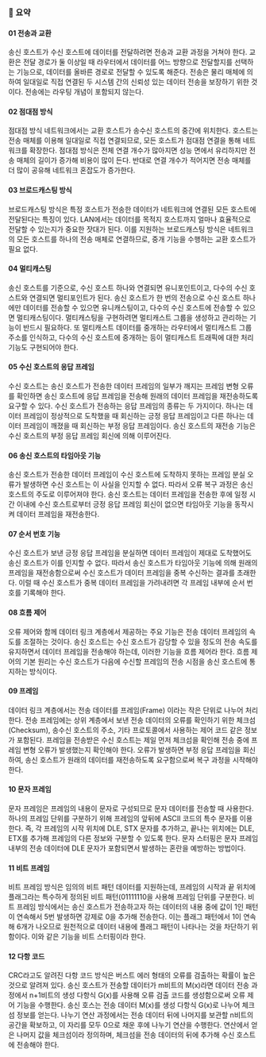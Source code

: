 ### 🔆 요약

#### 01 전송과 교환
송신 호스트가 수신 호스트에 데이터를 전달하려면 전송과 교환 과정을 거쳐야 한다. 교환은 전달 경로가 둘 이상일 때 라우터에서 데이터를 어느 방향으로 전달할지를 선택하는 기능으로, 데이터를 올바른 경로로 전달할 수 있도록
해준다. 전송은 물리 매체에 의하여 일대일로 직접 연결된 두 시스템 간의 신뢰성 있는 데이터 전송을 보장하기 위한 것이다. 전송에는 라우팅 개념이 포함되지 않는다.

#### 02 점대점 방식
점대점 방식 네트워크에서는 교환 호스트가 송수신 호스트의 중간에 위치한다. 호스트는 전송 매체를 이용해 일대일로 직접 연결되므로, 모든 호스트가 점대점 연결을 통해 네트워크를 확장한다. 점대점 방식은 전체 연결 개수가 많아지면
성능 면에서 유리하지만 전송 매체의 길이가 증가해 비용이 많이 든다. 반대로 연결 개수가 적어지면 전송 매체를 더 많이 공유해 네트워크 혼잡도가 증가한다.

#### 03 브로드캐스팅 방식
브로드캐스팅 방식은 특정 호스트가 전송한 데이터가 네트워크에 연결된 모든 호스트에 전달된다는 특징이 있다. LAN에서는 데이터를 목적지 호스트까지 얼마나 효율적으로 전달할 수 있는지가 중요한 잣대가 된다. 이를 지원하는
브로드캐스팅 방식은 네트워크의 모든 호스트를 하나의 전송 매체로 연결하므로, 중개 기능을 수행하는 교환 호스트가 필요 없다.

#### 04 멀티캐스팅
송신 호스트를 기준으로, 수신 호스트 하나와 연결되면 유니포인트이고, 다수의 수신 호스트와 연결되면 멀티포인트가 된다. 송신 호스트가 한 번의 전송으로 수신 호스트 하나에만 데이터를 전송할 수 있으면 유니캐스팅이고,
다수의 수신 호스트에 전송할 수 있으면 멀티캐스팅이다. 멀티캐스팅을 구현하려면 멀티캐스트 그룹을 생성하고 관리하는 기능이 반드시 필요하다. 또 멀티캐스트 데이터를 중개하는 라우터에서 멀티캐스트 그룹 주소를 인식하고,
다수의 수신 호스트에 중개하는 등이 멀티캐스트 트래픽에 대한 처리 기능도 구현되어야 한다.

#### 05 수신 호스트의 응답 프레임
수신 호스트는 송신 호스트가 전송한 데이터 프레임의 일부가 깨지는 프레임 변형 오류를 확인하면 송신 호스트에 응답 프레임을 전송해 원래의 데이터 프레임을 재전송하도록 요구할 수 있다. 수신 호스트가 전송하는 응답 프레임의
종류는 두 가지이다. 하나는 데이터 프레임이 정상적으로 도착했을 때 회신하는 긍정 응답 프레임이고 다른 하나는 데이터 프레임이 깨졌을 때 회신하는 부정 응답 프레임이다. 송신 호스트의 재전송 기능은 수신 호스트의 부정 응답
프레임 회신에 의해 이루어진다.

#### 06 송신 호스트의 타임아웃 기능
송신 호스트가 전송한 데이터 프레임이 수신 호스트에 도착하지 못하는 프레임 분실 오류가 발생하면 수신 호스트는 이 사실을 인지할 수 없다. 따라서 오류 복구 과정은 송신 호스트의 주도로 이루어져야 한다. 송신 호스트는 데이터
프레임을 전송한 후에 일정 시간 이내에 수신 호스트로부터 긍정 응답 프레임 회신이 없으면 타임아웃 기능을 동작시켜 데이터 프레임을 재전송한다.

#### 07 순서 번호 기능
수신 호스트가 보낸 긍정 응답 프레임을 분실하면 데이터 프레임이 제대로 도착했어도 송신 호스트가 이를 인지할 수 없다. 따라서 송신 호스트가 타임아웃 기능에 의해 원래의 프레임을 재전송함으로써 수신 호스트가 데이터 프레임을
중복 수신하는 결과를 초래한다. 이럴 때 수신 호스트가 중복 데이터 프레임을 가려내려면 각 프레임 내부에 순서 번호를 기록해야 한다.

#### 08 흐름 제어
오류 제어와 함께 데이터 링크 계층에서 제공하는 주요 기능은 전송 데이터 프레임의 속도를 조절하는 것이다. 송신 호스트는 수신 호스트가 감당할 수 있을 정도의 전송 속도를 유지하면서 데이터 프레임을 전송해야 하는데, 이러한 
기능을 흐름 제어라 한다. 흐름 제어의 기본 원리는 수신 호스트가 다음에 수신할 프레임의 전송 시점을 송신 호스트에 통지하는 방식이다.

#### 09 프레임
데이터 링크 계층에서는 전송 데이터를 프레임(Frame) 이라는 작은 단위로 나누어 처리한다. 전송 프레임에는 상위 계층에서 보낸 전송 데이터의 오류를 확인하기 위한 체크섬(Checksum), 송수신 호스트의 주소, 기타 프로토콜에서 
사용하는 제어 코드 같은 정보가 포함된다. 프레임을 전송받은 수신 호스트는 제일 먼저 체크섬을 확인해 전송 중에 프레임 변형 오류가 발생했는지 확인해야 한다. 오류가 발생하면 부정 응답 프레임을 회신하여, 송신 호스트가 
원래의 데이터를 재전송하도록 요구함으로써 복구 과정을 시작해야 한다.

#### 10 문자 프레임
문자 프레임은 프레임의 내용이 문자로 구성되므로 문자 데이터를 전송할 때 사용한다. 하나의 프레임 단위를 구분하기 위해 프레임의 앞뒤에 ASCII 코드의 특수 문자를 이용한다. 즉, 각 프레임의 시작 위치에 DLE, STX 문자를
추가하고, 끝나는 위치에는 DLE, ETX를 추가해 프레임의 다른 정보와 구분할 수 있도록 한다. 문자 스터핑은 문자 프레임 내부의 전송 데이터에 DLE 문자가 포함되면서 발생하는 혼란을 예방하는 방법이다.

#### 11 비트 프레임
비트 프레임 방식은 임의의 비트 패턴 데이터를 지원하는데, 프레임의 시작과 끝 위치에 플래그라는 특수하게 정의된 비트 패턴(01111110을 사용해 프레임 단위를 구분한다. 비트 프레임 방식에서는 송신 호스트가 전송하고자 하는
데이터의 내용 중에 값이 1인 패턴이 연속해서 5번 발생하면 강제로 0을 추가해 전송한다. 이는 플래그 패턴에서 1이 연속해 6개가 나오므로 원천적으로 데이터 내용에 플래그 패턴이 나타나는 것을 차단하기 위함이다. 이와 같은 
기능을 비트 스터핑이라 한다.

#### 12 다항 코드
CRC라고도 알려진 다항 코드 방식은 버스트 에러 형태의 오류를 검출하는 확률이 높은 것으로 알려져 있다. 송신 호스트가 전송할 데이터가 m비트의 M(x)라면 데이터 전송 과정에서 n+1비트의 생성 다항식 G(x)를 사용해 오류
검출 코드를 생성함으로써 오류 제어 기능을 수행한다. 송신 호스는 전송 데이터 M(x)를 생성 다항식 G(x)로 나누어 체크섬 정보를 얻는다. 나누기 연산 과정에서는 전송 데이터 뒤에 나머지를 보관할 n비트의 공간을 확보하고, 
이 자리를 모두 0으로 채운 후에 나누기 연산을 수행한다. 연산에서 얻은 나머지 값을 체크섬이라 정의하며, 체크섬을 전송 데이터의 뒤에 추가해 수신 호스트에 전송해야 한다. 
